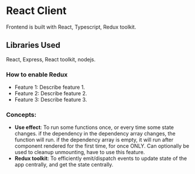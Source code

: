 # React Client

Frontend is built with React, Typescript, Redux toolkit.

<!-- ## means these are Subheadings, will be included in the sphinx home page, ### or more # are not included -->
## Libraries Used

React, Express, React toolkit, nodejs.

### How to enable Redux

- Feature 1: Describe feature 1.
- Feature 2: Describe feature 2.
- Feature 3: Describe feature 3.

### Concepts:
- **Use effect**: To run some functions once, or every time some state changes. if the dependency in the dependency array changes, the function will run. if the dependency array is empty, it will run after component rendered for the first time, for once ONLY. Can optionally be used to cleanup unmounting, have to use this feature.
- **Redux toolkit**: To efficiently emit/dispatch events to update state of the app centrally, and get the state centrally.

<!-- ## Getting Started

Instructions on how to get a copy of your project up and running on a local machine.

### Prerequisites

List any prerequisites that need to be installed and provide commands to install them.

```bash -->
<!-- npm install -->
